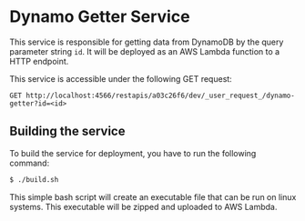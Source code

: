 # Dynamo Getter Service

This service is responsible for getting data from DynamoDB by the query parameter string
`id`. It will be deployed as an AWS Lambda function to a HTTP endpoint.

This service is accessible under the following GET request:

```text
GET http://localhost:4566/restapis/a03c26f6/dev/_user_request_/dynamo-getter?id=<id>
```

## Building the service

To build the service for deployment, you have to run the following command:

```sh
$ ./build.sh
```

This simple bash script will create an executable file that can be run on linux systems.
This executable will be zipped and uploaded to AWS Lambda.